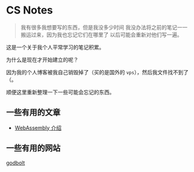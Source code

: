 # CS Notes

> 我有很多我想要写的东西，但是我没多少时间
> 我没办法将之前的笔记一一搬运过来，因为我也忘记它们在哪里了
> 以后可能会重新对他们写一遍。

这是一个关于我个人平常学习的笔记积累。

为什么是现在才开始建立的呢？

因为我的个人博客被我自己销毁掉了（买的是国外的 `vps`），然后我文件找不到了（。

顺便这里重新整理一下一些可能会忘记的东西。

## 一些有用的文章

- [WebAssembly 介绍](https://www.smashingmagazine.com/2017/05/abridged-cartoon-introduction-webassembly/)

## 一些有用的网站

[godbolt](https://godbolt.org/)
